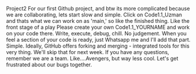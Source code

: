 Project2
For our first Github project, and btw its more complicated because we are collaborating, lets start slow and simple. 
Click on Code1.1_Uzman and thats what we can work on as 'main,' so like the finished thing. Like the front stage of a play
Please create your own Code1.1_YOURNAME and work on your code there. Write, execute, debug, chill. No judgement.
When you feel a section of your code is ready, just Whatsapp me and I'll add that part. Simple.
Ideally, GitHub offers forking and merging - integrated tools for this very thing. We'll skip that for next week.
If you have any questions, remember we are a team. Like....Avengers, but way less cool. Let's get frustrated about our bugs together.

